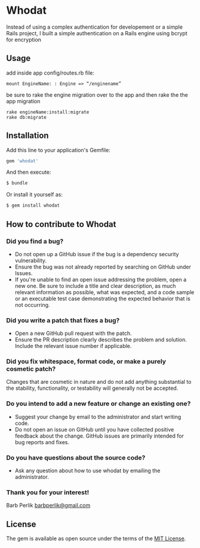 # Whodat
Instead of using a complex authentication for developement or
 a simple Rails project, I built a simple authentication on a
 Rails engine using bcrypt for encryption

## Usage

add inside app config/routes.rb file:
```
mount EngineName: : Engine => “/enginename”
```

be sure to rake the engine migration over to the app and then
rake the the app migration
```
rake engineName:install:migrate
rake db:migrate
```

## Installation
Add this line to your application's Gemfile:

```ruby
gem 'whodat'
```

And then execute:
```bash
$ bundle
```

Or install it yourself as:
```bash
$ gem install whodat
```

## How to contribute to Whodat
### Did you find a bug?
*	Do not open up a GitHub issue if the bug is a dependency security vulnerability.
*	Ensure the bug was not already reported by searching on GitHub under Issues.
*	If you're unable to find an open issue addressing the problem, open a new one. Be sure to include a title and clear description, as much relevant information as possible, what was expected, and a code sample or an executable test case demonstrating the expected behavior that is not occurring.
### Did you write a patch that fixes a bug?
*	Open a new GitHub pull request with the patch.
*	Ensure the PR description clearly describes the problem and solution. Include the relevant issue number if applicable.
### Did you fix whitespace, format code, or make a purely cosmetic patch?
Changes that are cosmetic in nature and do not add anything substantial to the stability, functionality, or testability will generally not be accepted.
### Do you intend to add a new feature or change an existing one?
*	Suggest your change by email to the administrator and start writing code.
*	Do not open an issue on GitHub until you have collected positive feedback about the change. GitHub issues are primarily intended for bug reports and fixes.
### Do you have questions about the source code?
*	Ask any question about how to use whodat by emailing the administrator.

### Thank you for your interest!
Barb Perlik
barbperlik@gmail.com

## License
The gem is available as open source under the terms of the [MIT License](https://opensource.org/licenses/MIT).
